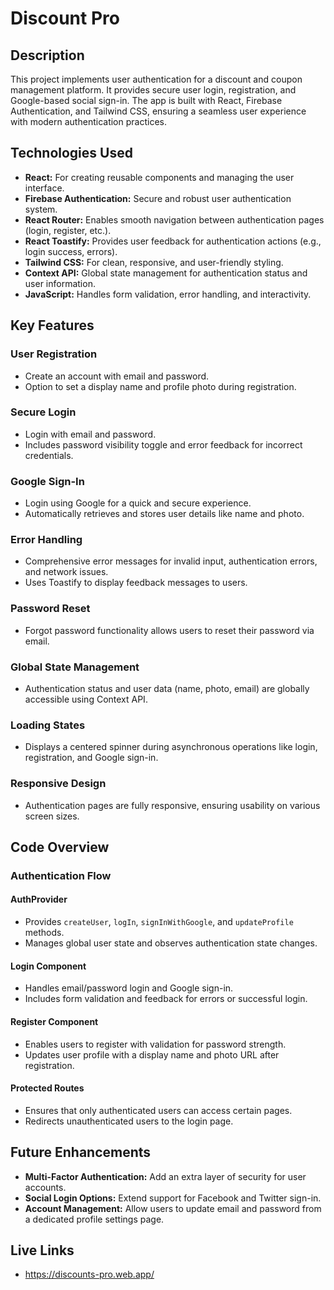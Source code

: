 # Discount Pro 

## Description
This project implements user authentication for a discount and coupon management platform. It provides secure user login, registration, and Google-based social sign-in. The app is built with React, Firebase Authentication, and Tailwind CSS, ensuring a seamless user experience with modern authentication practices.

## Technologies Used
- **React:** For creating reusable components and managing the user interface.
- **Firebase Authentication:** Secure and robust user authentication system.
- **React Router:** Enables smooth navigation between authentication pages (login, register, etc.).
- **React Toastify:** Provides user feedback for authentication actions (e.g., login success, errors).
- **Tailwind CSS:** For clean, responsive, and user-friendly styling.
- **Context API:** Global state management for authentication status and user information.
- **JavaScript:** Handles form validation, error handling, and interactivity.

## Key Features

### User Registration
- Create an account with email and password.
- Option to set a display name and profile photo during registration.

### Secure Login
- Login with email and password.
- Includes password visibility toggle and error feedback for incorrect credentials.

### Google Sign-In
- Login using Google for a quick and secure experience.
- Automatically retrieves and stores user details like name and photo.

### Error Handling
- Comprehensive error messages for invalid input, authentication errors, and network issues.
- Uses Toastify to display feedback messages to users.

### Password Reset
- Forgot password functionality allows users to reset their password via email.

### Global State Management
- Authentication status and user data (name, photo, email) are globally accessible using Context API.

### Loading States
- Displays a centered spinner during asynchronous operations like login, registration, and Google sign-in.

### Responsive Design
- Authentication pages are fully responsive, ensuring usability on various screen sizes.

## Code Overview

### Authentication Flow

#### AuthProvider
- Provides `createUser`, `logIn`, `signInWithGoogle`, and `updateProfile` methods.
- Manages global user state and observes authentication state changes.

#### Login Component
- Handles email/password login and Google sign-in.
- Includes form validation and feedback for errors or successful login.

#### Register Component
- Enables users to register with validation for password strength.
- Updates user profile with a display name and photo URL after registration.

#### Protected Routes
- Ensures that only authenticated users can access certain pages.
- Redirects unauthenticated users to the login page.

## Future Enhancements

- **Multi-Factor Authentication:** Add an extra layer of security for user accounts.
- **Social Login Options:** Extend support for Facebook and Twitter sign-in.
- **Account Management:** Allow users to update email and password from a dedicated profile settings page.

## Live Links

- https://discounts-pro.web.app/